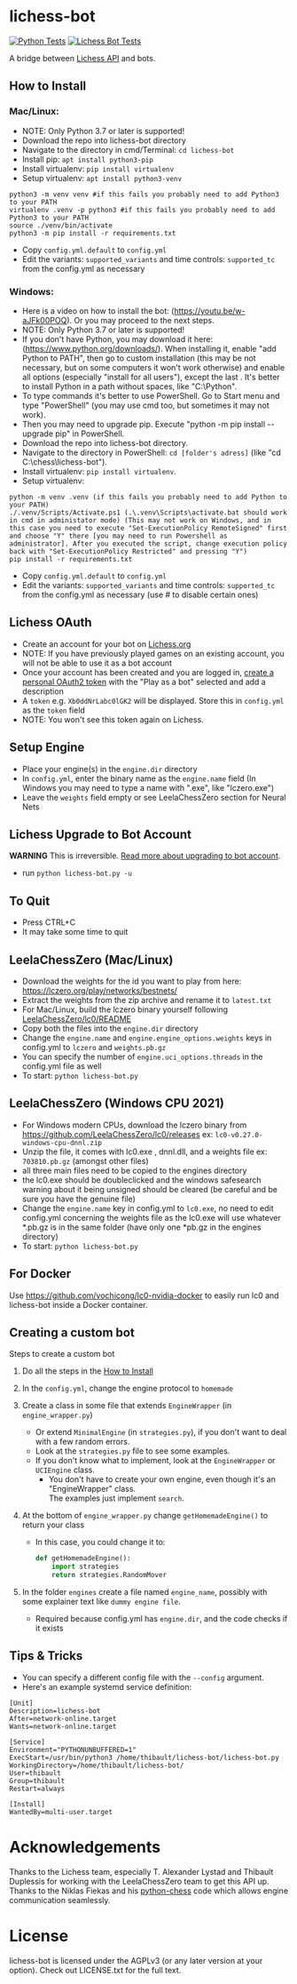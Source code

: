# lichess-bot

[![Python Tests](https://github.com/ShailChoksi/lichess-bot/actions/workflows/python-tests.yml/badge.svg)](https://github.com/ShailChoksi/lichess-bot/actions/workflows/python-tests.yml) [![Lichess Bot Tests](https://github.com/ShailChoksi/lichess-bot/actions/workflows/lichess-bot-tests.yml/badge.svg)](https://github.com/ShailChoksi/lichess-bot/actions/workflows/lichess-bot-tests.yml)

A bridge between [Lichess API](https://lichess.org/api#tag/Bot) and bots.


## How to Install

### Mac/Linux:
- NOTE: Only Python 3.7 or later is supported!
- Download the repo into lichess-bot directory
- Navigate to the directory in cmd/Terminal: `cd lichess-bot`
- Install pip: `apt install python3-pip`
- Install virtualenv: `pip install virtualenv`
- Setup virtualenv: `apt install python3-venv`
```
python3 -m venv venv #if this fails you probably need to add Python3 to your PATH
virtualenv .venv -p python3 #if this fails you probably need to add Python3 to your PATH
source ./venv/bin/activate
python3 -m pip install -r requirements.txt
```
- Copy `config.yml.default` to `config.yml`
- Edit the variants: `supported_variants` and time controls: `supported_tc` from the config.yml as necessary

### Windows:
- Here is a video on how to install the bot: (https://youtu.be/w-aJFk00POQ). Or you may proceed to the next steps.
- NOTE: Only Python 3.7 or later is supported!
- If you don't have Python, you may download it here: (https://www.python.org/downloads/). When installing it, enable "add Python to PATH", then go to custom installation (this may be not necessary, but on some computers it won't work otherwise) and enable all options (especially "install for all users"), except the last . It's better to install Python in a path without spaces, like "C:\Python\".
- To type commands it's better to use PowerShell. Go to Start menu and type "PowerShell" (you may use cmd too, but sometimes it may not work).
- Then you may need to upgrade pip. Execute "python -m pip install --upgrade pip" in PowerShell.
- Download the repo into lichess-bot directory.
- Navigate to the directory in PowerShell: `cd [folder's adress]` (like "cd C:\chess\lichess-bot").
- Install virtualenv: `pip install virtualenv`.
- Setup virtualenv:
```
python -m venv .venv (if this fails you probably need to add Python to your PATH)
./.venv/Scripts/Activate.ps1 (.\.venv\Scripts\activate.bat should work in cmd in administator mode) (This may not work on Windows, and in this case you need to execute "Set-ExecutionPolicy RemoteSigned" first and choose "Y" there [you may need to run Powershell as administrator]. After you executed the script, change execution policy back with "Set-ExecutionPolicy Restricted" and pressing "Y")
pip install -r requirements.txt
```
- Copy `config.yml.default` to `config.yml`
- Edit the variants: `supported_variants` and time controls: `supported_tc` from the config.yml as necessary (use # to disable certain ones)


## Lichess OAuth
- Create an account for your bot on [Lichess.org](https://lichess.org/signup)
- NOTE: If you have previously played games on an existing account, you will not be able to use it as a bot account
- Once your account has been created and you are logged in, [create a personal OAuth2 token](https://lichess.org/account/oauth/token/create) with the "Play as a bot" selected and add a description
- A `token` e.g. `Xb0ddNrLabc0lGK2` will be displayed. Store this in `config.yml` as the `token` field
- NOTE: You won't see this token again on Lichess.


## Setup Engine
- Place your engine(s) in the `engine.dir` directory
- In `config.yml`, enter the binary name as the `engine.name` field (In Windows you may need to type a name with ".exe", like "lczero.exe")
- Leave the `weights` field empty or see LeelaChessZero section for Neural Nets


## Lichess Upgrade to Bot Account
**WARNING** This is irreversible. [Read more about upgrading to bot account](https://lichess.org/api#operation/botAccountUpgrade).
- run `python lichess-bot.py -u`

## To Quit
- Press CTRL+C
- It may take some time to quit

## LeelaChessZero (Mac/Linux)

- Download the weights for the id you want to play from here: https://lczero.org/play/networks/bestnets/
- Extract the weights from the zip archive and rename it to `latest.txt`
- For Mac/Linux, build the lczero binary yourself following [LeelaChessZero/lc0/README](https://github.com/LeelaChessZero/lc0/blob/master/README.md)
- Copy both the files into the `engine.dir` directory
- Change the `engine.name` and `engine.engine_options.weights` keys in config.yml to `lczero` and `weights.pb.gz`
- You can specify the number of `engine.uci_options.threads` in the config.yml file as well
- To start: `python lichess-bot.py`

## LeelaChessZero (Windows CPU 2021)

- For Windows modern CPUs, download the lczero binary from https://github.com/LeelaChessZero/lc0/releases ex: `lc0-v0.27.0-windows-cpu-dnnl.zip`
- Unzip the file, it comes with lc0.exe , dnnl.dll, and a weights file ex: `703810.pb.gz` (amongst other files)
- all three main files need to be copied to the engines directory
- the lc0.exe should be doubleclicked and the windows safesearch warning about it being unsigned should be cleared (be careful and be sure you have the genuine file)
- Change the `engine.name` key in config.yml to `lc0.exe`, no need to edit config.yml concerning the weights file as the lc0.exe will use whatever *.pb.gz is in the same folder (have only one *pb.gz in the engines directory)
- To start: `python lichess-bot.py` 

## For Docker

Use https://github.com/vochicong/lc0-nvidia-docker to easily run lc0 and lichess-bot
inside a Docker container.

## Creating a custom bot

Steps to create a custom bot

1. Do all the steps in the [How to Install](#how-to-install)
2. In the `config.yml`, change the engine protocol to `homemade`
3. Create a class in some file that extends `EngineWrapper` (in `engine_wrapper.py`)
    - Or extend `MinimalEngine` (in `strategies.py`),
      if you don't want to deal with a few random errors.
    - Look at the `strategies.py` file to see some examples.
    - If you don't know what to implement, look at the `EngineWrapper` or `UCIEngine` class.
        - You don't have to create your own engine, even though it's an "EngineWrapper" class.<br>
          The examples just implement `search`.
4. At the bottom of `engine_wrapper.py` change `getHomemadeEngine()` to return your class
    - In this case, you could change it to:

      ```python
      def getHomemadeEngine():
          import strategies
          return strategies.RandomMover
      ```

5. In the folder `engines` create a file named `engine_name`,
   possibly with some explainer text like `dummy engine file`.
    - Required because config.yml has `engine.dir`, and the code checks if it exists

## Tips & Tricks
- You can specify a different config file with the `--config` argument.
- Here's an example systemd service definition:
```
[Unit]
Description=lichess-bot
After=network-online.target
Wants=network-online.target

[Service]
Environment="PYTHONUNBUFFERED=1"
ExecStart=/usr/bin/python3 /home/thibault/lichess-bot/lichess-bot.py
WorkingDirectory=/home/thibault/lichess-bot/
User=thibault
Group=thibault
Restart=always

[Install]
WantedBy=multi-user.target
```

# Acknowledgements
Thanks to the Lichess team, especially T. Alexander Lystad and Thibault Duplessis for working with the LeelaChessZero
team to get this API up. Thanks to the Niklas Fiekas and his [python-chess](https://github.com/niklasf/python-chess) code which allows engine communication seamlessly.

# License
lichess-bot is licensed under the AGPLv3 (or any later version at your option). Check out LICENSE.txt for the full text.
